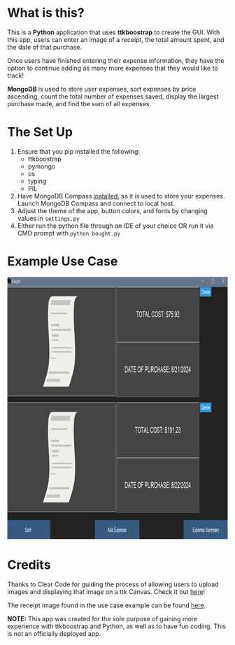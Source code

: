 # What is this?
This is a __Python__ application that uses __ttkboostrap__ to create the GUI. With this app, users can enter an image of a receipt, the total amount spent, and the date of that purchase.

Once users have finished entering their expense information, they have the option to continue adding as many more expenses that they would like to track! 

__MongoDB__ is used to store user expenses, sort expenses by price ascending, count the total number of expenses saved, display the largest purchase made, and find the sum of all expenses. 

# The Set Up
1) Ensure that you pip installed the following:
   * ttkboostrap
   * pymongo
   * os
   * typing
   * PIL
2) Have MongoDB Compass [installed](https://www.youtube.com/watch?v=gB6WLkSrtJk), as it is used to store your expenses. Launch MongoDB Compass and connect to local host. 
3) Adjust the theme of the app, button colors, and fonts by changing values in `settings.py`
4) Either run the python file through an IDE of your choice OR run it via CMD prompt with `python bought.py`

# Example Use Case
<img src ="https://github.com/bryan-avila/bought/blob/main/use_case_example.png" width="800" height="600">


# Credits
Thanks to Clear Code for guiding the process of allowing users to upload images and displaying that image on a ttk Canvas. Check it out [here](https://youtu.be/mop6g-c5HEY?si=NNGBttziY8uU8Yeq&t=56780)! 

The receipt image found in the use case example can be found [here](https://pixabay.com/vectors/invoice-receipt-to-buy-shopping-1708867/). 

**NOTE:** This app was created for the sole purpose of gaining more experience with ttkboostrap and Python, as well as to have fun coding. This is not an officially deployed app.  
